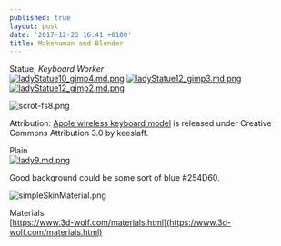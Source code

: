 ```yaml
---
published: true
layout: post
date: '2017-12-23 16:41 +0100'
title: Makehuman and Blender
---
```

Statue, _Keyboard Worker_  
[![ladyStatue10_gimp4.md.png](https://cdn.scrot.moe/images/2017/12/24/ladyStatue10_gimp4.md.png)](https://cdn.scrot.moe/images/2017/12/24/ladyStatue10_gimp4.png)
[![ladyStatue12_gimp3.md.png](https://cdn.scrot.moe/images/2017/12/24/ladyStatue12_gimp3.md.png)](https://cdn.scrot.moe/images/2017/12/24/ladyStatue12_gimp3.png)
[![ladyStatue12_gimp2.md.png](https://cdn.scrot.moe/images/2017/12/24/ladyStatue12_gimp2.md.png)](https://cdn.scrot.moe/images/2017/12/24/ladyStatue12_gimp2.png)

![scrot-fs8.png]({{site.baseurl}}/media/scrot-fs8.png)

Attribution: [Apple wireless keyboard model](https://www.blendswap.com/blends/view/89423) is released under Creative Commons Attribution 3.0 by keeslaff.

Plain  
[![lady9.md.png](https://cdn.scrot.moe/images/2017/12/23/lady9.md.png)](https://cdn.scrot.moe/images/2017/12/23/lady9.png)

Good background could be some sort of blue #254D60.

![simpleSkinMaterial.png]({{site.baseurl}}/media/simpleSkinMaterial.png)

Materials  
[https://www.3d-wolf.com/materials.html](https://www.3d-wolf.com/materials.html)
